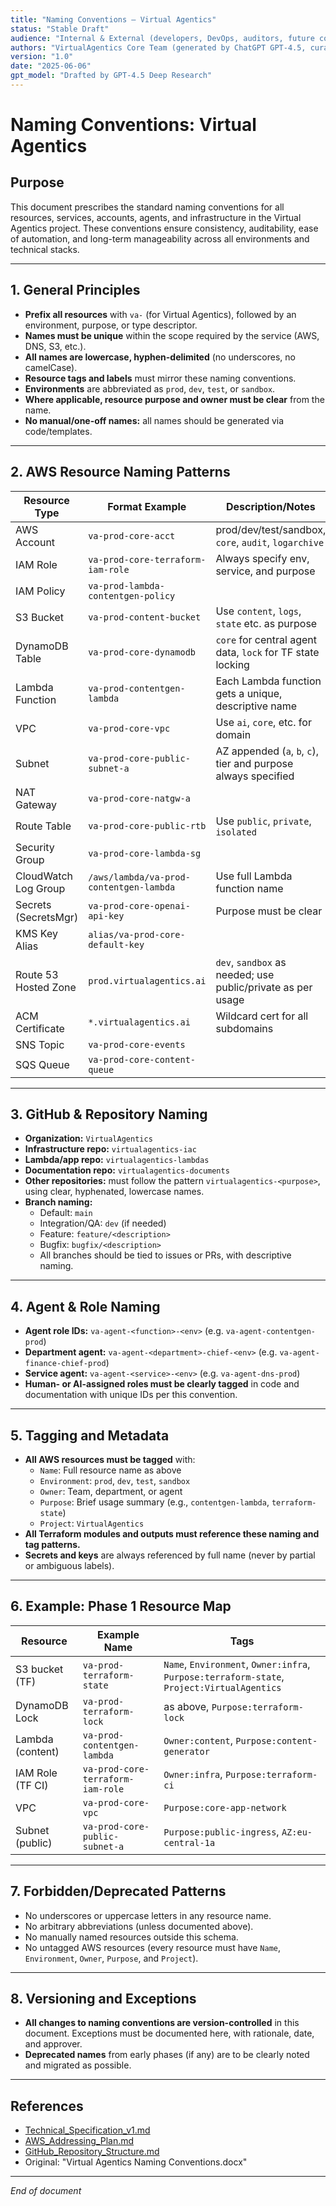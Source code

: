 ```yaml
---
title: "Naming Conventions – Virtual Agentics"
status: "Stable Draft"
audience: "Internal & External (developers, DevOps, auditors, future contributors)"
authors: "VirtualAgentics Core Team (generated by ChatGPT GPT-4.5, curated by Ben)"
version: "1.0"
date: "2025-06-06"
gpt_model: "Drafted by GPT-4.5 Deep Research"
---
```


# Naming Conventions: Virtual Agentics

## Purpose

This document prescribes the standard naming conventions for all resources, services, accounts, agents, and infrastructure in the Virtual Agentics project. These conventions ensure consistency, auditability, ease of automation, and long-term manageability across all environments and technical stacks.

---

## 1. General Principles

- **Prefix all resources** with `va-` (for Virtual Agentics), followed by an environment, purpose, or type descriptor.
- **Names must be unique** within the scope required by the service (AWS, DNS, S3, etc.).
- **All names are lowercase, hyphen-delimited** (no underscores, no camelCase).
- **Resource tags and labels** must mirror these naming conventions.
- **Environments** are abbreviated as `prod`, `dev`, `test`, or `sandbox`.
- **Where applicable, resource purpose and owner must be clear** from the name.
- **No manual/one-off names:** all names should be generated via code/templates.

---

## 2. AWS Resource Naming Patterns

| Resource Type        | Format Example                                    | Description/Notes                                                |
|----------------------|---------------------------------------------------|------------------------------------------------------------------|
| AWS Account          | `va-prod-core-acct`                               | prod/dev/test/sandbox, `core`, `audit`, `logarchive`             |
| IAM Role             | `va-prod-core-terraform-iam-role`                 | Always specify env, service, and purpose                         |
| IAM Policy           | `va-prod-lambda-contentgen-policy`                |                                                                  |
| S3 Bucket            | `va-prod-content-bucket`                          | Use `content`, `logs`, `state` etc. as purpose                   |
| DynamoDB Table       | `va-prod-core-dynamodb`                           | `core` for central agent data, `lock` for TF state locking       |
| Lambda Function      | `va-prod-contentgen-lambda`                       | Each Lambda function gets a unique, descriptive name              |
| VPC                  | `va-prod-core-vpc`                                | Use `ai`, `core`, etc. for domain                                |
| Subnet               | `va-prod-core-public-subnet-a`                    | AZ appended (`a`, `b`, `c`), tier and purpose always specified   |
| NAT Gateway          | `va-prod-core-natgw-a`                            |                                                                  |
| Route Table          | `va-prod-core-public-rtb`                         | Use `public`, `private`, `isolated`                              |
| Security Group       | `va-prod-core-lambda-sg`                          |                                                                  |
| CloudWatch Log Group | `/aws/lambda/va-prod-contentgen-lambda`           | Use full Lambda function name                                    |
| Secrets (SecretsMgr) | `va-prod-core-openai-api-key`                     | Purpose must be clear                                            |
| KMS Key Alias        | `alias/va-prod-core-default-key`                  |                                                                  |
| Route 53 Hosted Zone | `prod.virtualagentics.ai`                         | `dev`, `sandbox` as needed; use public/private as per usage      |
| ACM Certificate      | `*.virtualagentics.ai`                            | Wildcard cert for all subdomains                                 |
| SNS Topic            | `va-prod-core-events`                             |                                                                  |
| SQS Queue            | `va-prod-core-content-queue`                      |                                                                  |

---

## 3. GitHub & Repository Naming

- **Organization:** `VirtualAgentics`
- **Infrastructure repo:** `virtualagentics-iac`
- **Lambda/app repo:** `virtualagentics-lambdas`
- **Documentation repo:** `virtualagentics-documents`
- **Other repositories:** must follow the pattern `virtualagentics-<purpose>`, using clear, hyphenated, lowercase names.
- **Branch naming:**  
  - Default: `main`  
  - Integration/QA: `dev` (if needed)  
  - Feature: `feature/<description>`  
  - Bugfix: `bugfix/<description>`  
  - All branches should be tied to issues or PRs, with descriptive naming.

---

## 4. Agent & Role Naming

- **Agent role IDs:** `va-agent-<function>-<env>` (e.g. `va-agent-contentgen-prod`)
- **Department agent:** `va-agent-<department>-chief-<env>` (e.g. `va-agent-finance-chief-prod`)
- **Service agent:** `va-agent-<service>-<env>` (e.g. `va-agent-dns-prod`)
- **Human- or AI-assigned roles must be clearly tagged** in code and documentation with unique IDs per this convention.

---

## 5. Tagging and Metadata

- **All AWS resources must be tagged** with:
  - `Name`: Full resource name as above
  - `Environment`: `prod`, `dev`, `test`, `sandbox`
  - `Owner`: Team, department, or agent
  - `Purpose`: Brief usage summary (e.g., `contentgen-lambda`, `terraform-state`)
  - `Project`: `VirtualAgentics`
- **All Terraform modules and outputs must reference these naming and tag patterns.**
- **Secrets and keys** are always referenced by full name (never by partial or ambiguous labels).

---

## 6. Example: Phase 1 Resource Map

| Resource           | Example Name                   | Tags                                                                                         |
|--------------------|-------------------------------|----------------------------------------------------------------------------------------------|
| S3 bucket (TF)     | `va-prod-terraform-state`     | `Name`, `Environment`, `Owner:infra`, `Purpose:terraform-state`, `Project:VirtualAgentics`   |
| DynamoDB Lock      | `va-prod-terraform-lock`      | as above, `Purpose:terraform-lock`                                                           |
| Lambda (content)   | `va-prod-contentgen-lambda`   | `Owner:content`, `Purpose:content-generator`                                                 |
| IAM Role (TF CI)   | `va-prod-core-terraform-iam-role` | `Owner:infra`, `Purpose:terraform-ci`                                                    |
| VPC                | `va-prod-core-vpc`            | `Purpose:core-app-network`                                                                   |
| Subnet (public)    | `va-prod-core-public-subnet-a`| `Purpose:public-ingress`, `AZ:eu-central-1a`                                                 |

---

## 7. Forbidden/Deprecated Patterns

- No underscores or uppercase letters in any resource name.
- No arbitrary abbreviations (unless documented above).
- No manually named resources outside this schema.
- No untagged AWS resources (every resource must have `Name`, `Environment`, `Owner`, `Purpose`, and `Project`).

---

## 8. Versioning and Exceptions

- **All changes to naming conventions are version-controlled** in this document. Exceptions must be documented here, with rationale, date, and approver.
- **Deprecated names** from early phases (if any) are to be clearly noted and migrated as possible.

---

## References

- [Technical_Specification_v1.md](Technical_Specification_v1.md)
- [AWS_Addressing_Plan.md](AWS_Addressing_Plan.md)
- [GitHub_Repository_Structure.md](GitHub_Repository_Structure.md)
- Original: "Virtual Agentics Naming Conventions.docx"

---

*End of document*
